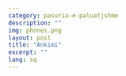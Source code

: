 ```yaml
---
category: pasuria-e-paluatjshme
description: ""
img: phones.png
layout: post
title: "Ankimi"
excerpt: ""
lang: sq
---
```

